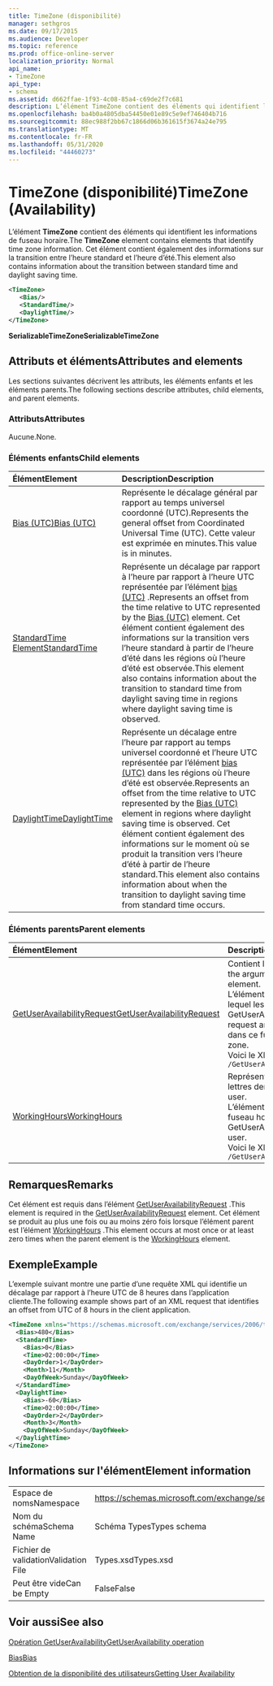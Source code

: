 ```yaml
---
title: TimeZone (disponibilité)
manager: sethgros
ms.date: 09/17/2015
ms.audience: Developer
ms.topic: reference
ms.prod: office-online-server
localization_priority: Normal
api_name:
- TimeZone
api_type:
- schema
ms.assetid: d662ffae-1f93-4c08-85a4-c69de2f7c681
description: L’élément TimeZone contient des éléments qui identifient les informations de fuseau horaire. Cet élément contient également des informations sur la transition entre l’heure standard et l’heure d’été.
ms.openlocfilehash: ba4b0a4805dba54450e01e89c5e9ef746404b716
ms.sourcegitcommit: 88ec988f2bb67c1866d06b361615f3674a24e795
ms.translationtype: MT
ms.contentlocale: fr-FR
ms.lasthandoff: 05/31/2020
ms.locfileid: "44460273"
---
```

# <a name="timezone-availability"></a><span data-ttu-id="f0fa5-104">TimeZone (disponibilité)</span><span class="sxs-lookup"><span data-stu-id="f0fa5-104">TimeZone (Availability)</span></span>

<span data-ttu-id="f0fa5-105">L’élément **TimeZone** contient des éléments qui identifient les informations de fuseau horaire.</span><span class="sxs-lookup"><span data-stu-id="f0fa5-105">The **TimeZone** element contains elements that identify time zone information.</span></span> <span data-ttu-id="f0fa5-106">Cet élément contient également des informations sur la transition entre l’heure standard et l’heure d’été.</span><span class="sxs-lookup"><span data-stu-id="f0fa5-106">This element also contains information about the transition between standard time and daylight saving time.</span></span> 
  
```xml
<TimeZone>
   <Bias/>
   <StandardTime/>
   <DaylightTime/>
</TimeZone>
```

 <span data-ttu-id="f0fa5-107">**SerializableTimeZone**</span><span class="sxs-lookup"><span data-stu-id="f0fa5-107">**SerializableTimeZone**</span></span>
## <a name="attributes-and-elements"></a><span data-ttu-id="f0fa5-108">Attributs et éléments</span><span class="sxs-lookup"><span data-stu-id="f0fa5-108">Attributes and elements</span></span>

<span data-ttu-id="f0fa5-109">Les sections suivantes décrivent les attributs, les éléments enfants et les éléments parents.</span><span class="sxs-lookup"><span data-stu-id="f0fa5-109">The following sections describe attributes, child elements, and parent elements.</span></span>
  
### <a name="attributes"></a><span data-ttu-id="f0fa5-110">Attributs</span><span class="sxs-lookup"><span data-stu-id="f0fa5-110">Attributes</span></span>

<span data-ttu-id="f0fa5-111">Aucune.</span><span class="sxs-lookup"><span data-stu-id="f0fa5-111">None.</span></span>
  
### <a name="child-elements"></a><span data-ttu-id="f0fa5-112">Éléments enfants</span><span class="sxs-lookup"><span data-stu-id="f0fa5-112">Child elements</span></span>

|<span data-ttu-id="f0fa5-113">**Élément**</span><span class="sxs-lookup"><span data-stu-id="f0fa5-113">**Element**</span></span>|<span data-ttu-id="f0fa5-114">**Description**</span><span class="sxs-lookup"><span data-stu-id="f0fa5-114">**Description**</span></span>|
|:-----|:-----|
|[<span data-ttu-id="f0fa5-115">Bias (UTC)</span><span class="sxs-lookup"><span data-stu-id="f0fa5-115">Bias (UTC)</span></span>](bias-utc.md) <br/> |<span data-ttu-id="f0fa5-116">Représente le décalage général par rapport au temps universel coordonné (UTC).</span><span class="sxs-lookup"><span data-stu-id="f0fa5-116">Represents the general offset from Coordinated Universal Time (UTC).</span></span> <span data-ttu-id="f0fa5-117">Cette valeur est exprimée en minutes.</span><span class="sxs-lookup"><span data-stu-id="f0fa5-117">This value is in minutes.</span></span>  <br/> |
|[<span data-ttu-id="f0fa5-118">StandardTime Element</span><span class="sxs-lookup"><span data-stu-id="f0fa5-118">StandardTime</span></span>](standardtime.md) <br/> |<span data-ttu-id="f0fa5-119">Représente un décalage par rapport à l’heure par rapport à l’heure UTC représentée par l’élément [bias (UTC)](bias-utc.md) .</span><span class="sxs-lookup"><span data-stu-id="f0fa5-119">Represents an offset from the time relative to UTC represented by the [Bias (UTC)](bias-utc.md) element.</span></span> <span data-ttu-id="f0fa5-120">Cet élément contient également des informations sur la transition vers l’heure standard à partir de l’heure d’été dans les régions où l’heure d’été est observée.</span><span class="sxs-lookup"><span data-stu-id="f0fa5-120">This element also contains information about the transition to standard time from daylight saving time in regions where daylight saving time is observed.</span></span>  <br/> |
|[<span data-ttu-id="f0fa5-121">DaylightTime</span><span class="sxs-lookup"><span data-stu-id="f0fa5-121">DaylightTime</span></span>](daylighttime.md) <br/> |<span data-ttu-id="f0fa5-122">Représente un décalage entre l’heure par rapport au temps universel coordonné et l’heure UTC représentée par l’élément [bias (UTC)](bias-utc.md) dans les régions où l’heure d’été est observée.</span><span class="sxs-lookup"><span data-stu-id="f0fa5-122">Represents an offset from the time relative to UTC represented by the [Bias (UTC)](bias-utc.md) element in regions where daylight saving time is observed.</span></span> <span data-ttu-id="f0fa5-123">Cet élément contient également des informations sur le moment où se produit la transition vers l’heure d’été à partir de l’heure standard.</span><span class="sxs-lookup"><span data-stu-id="f0fa5-123">This element also contains information about when the transition to daylight saving time from standard time occurs.</span></span>  <br/> |
   
### <a name="parent-elements"></a><span data-ttu-id="f0fa5-124">Éléments parents</span><span class="sxs-lookup"><span data-stu-id="f0fa5-124">Parent elements</span></span>

|<span data-ttu-id="f0fa5-125">**Élément**</span><span class="sxs-lookup"><span data-stu-id="f0fa5-125">**Element**</span></span>|<span data-ttu-id="f0fa5-126">**Description**</span><span class="sxs-lookup"><span data-stu-id="f0fa5-126">**Description**</span></span>|
|:-----|:-----|
|[<span data-ttu-id="f0fa5-127">GetUserAvailabilityRequest</span><span class="sxs-lookup"><span data-stu-id="f0fa5-127">GetUserAvailabilityRequest</span></span>](getuseravailabilityrequest.md) <br/> |<span data-ttu-id="f0fa5-128">Contient les arguments utilisés pour obtenir les informations de disponibilité de l’utilisateur.</span><span class="sxs-lookup"><span data-stu-id="f0fa5-128">Contains the arguments used to obtain user availability information.</span></span> <span data-ttu-id="f0fa5-129">Il s’agit d’un élément racine.</span><span class="sxs-lookup"><span data-stu-id="f0fa5-129">This is a root element.</span></span>  <br/> <span data-ttu-id="f0fa5-130">L’élément **TimeZone** dans le message GetUserAvailabilityRequest représente le fuseau horaire dans lequel les valeurs DateTime de la demande sont spécifiées.</span><span class="sxs-lookup"><span data-stu-id="f0fa5-130">The **TimeZone** element in the GetUserAvailabilityRequest message represents the time zone in which the DateTime values in the request are specified.</span></span> <span data-ttu-id="f0fa5-131">Les valeurs DateTime renvoyées par le service de disponibilité sont également dans ce fuseau horaire.</span><span class="sxs-lookup"><span data-stu-id="f0fa5-131">The DateTime values returned by the Availability service are also in this time zone.</span></span>  <br/> <span data-ttu-id="f0fa5-132">Voici le XPath de cet élément :</span><span class="sxs-lookup"><span data-stu-id="f0fa5-132">The following is the XPath to this element:</span></span>  <br/>  `/GetUserAvailabilityRequest` <br/> |
|[<span data-ttu-id="f0fa5-133">WorkingHours</span><span class="sxs-lookup"><span data-stu-id="f0fa5-133">WorkingHours</span></span>](workinghours-ex15websvcsotherref.md) <br/> |<span data-ttu-id="f0fa5-134">Représente les paramètres de fuseau horaire et les heures de travail de l’utilisateur de boîte aux lettres demandé.</span><span class="sxs-lookup"><span data-stu-id="f0fa5-134">Represents the time zone settings and working hours for the requested mailbox user.</span></span>  <br/> <span data-ttu-id="f0fa5-135">L’élément **TimeZone** dans le message GetUserAvailabilityResponse représente les paramètres de fuseau horaire de l’utilisateur de boîte aux lettres demandé.</span><span class="sxs-lookup"><span data-stu-id="f0fa5-135">The **TimeZone** element in the GetUserAvailabilityResponse message represents the time zone settings of the requested mailbox user.</span></span>  <br/> <span data-ttu-id="f0fa5-136">Voici le XPath de cet élément :</span><span class="sxs-lookup"><span data-stu-id="f0fa5-136">The following is the XPath to this element:</span></span>  <br/>  `/GetUserAvailabilityResponse/FreeBusyResponseArray/FreeBusyResponse/FreeBusyView/WorkingHours` <br/> |
   
## <a name="remarks"></a><span data-ttu-id="f0fa5-137">Remarques</span><span class="sxs-lookup"><span data-stu-id="f0fa5-137">Remarks</span></span>

<span data-ttu-id="f0fa5-138">Cet élément est requis dans l’élément [GetUserAvailabilityRequest](getuseravailabilityrequest.md) .</span><span class="sxs-lookup"><span data-stu-id="f0fa5-138">This element is required in the [GetUserAvailabilityRequest](getuseravailabilityrequest.md) element.</span></span> <span data-ttu-id="f0fa5-139">Cet élément se produit au plus une fois ou au moins zéro fois lorsque l’élément parent est l’élément [WorkingHours](workinghours-ex15websvcsotherref.md) .</span><span class="sxs-lookup"><span data-stu-id="f0fa5-139">This element occurs at most once or at least zero times when the parent element is the [WorkingHours](workinghours-ex15websvcsotherref.md) element.</span></span> 
  
## <a name="example"></a><span data-ttu-id="f0fa5-140">Exemple</span><span class="sxs-lookup"><span data-stu-id="f0fa5-140">Example</span></span>

<span data-ttu-id="f0fa5-141">L’exemple suivant montre une partie d’une requête XML qui identifie un décalage par rapport à l’heure UTC de 8 heures dans l’application cliente.</span><span class="sxs-lookup"><span data-stu-id="f0fa5-141">The following example shows part of an XML request that identifies an offset from UTC of 8 hours in the client application.</span></span>
  
```XML
<TimeZone xmlns="https://schemas.microsoft.com/exchange/services/2006/types">
  <Bias>480</Bias>
  <StandardTime>
    <Bias>0</Bias>
    <Time>02:00:00</Time>
    <DayOrder>1</DayOrder>
    <Month>11</Month>
    <DayOfWeek>Sunday</DayOfWeek>
  </StandardTime>
  <DaylightTime>
    <Bias>-60</Bias>
    <Time>02:00:00</Time>
    <DayOrder>2</DayOrder>
    <Month>3</Month>
    <DayOfWeek>Sunday</DayOfWeek>
  </DaylightTime>
</TimeZone>
```

## <a name="element-information"></a><span data-ttu-id="f0fa5-142">Informations sur l'élément</span><span class="sxs-lookup"><span data-stu-id="f0fa5-142">Element information</span></span>

|||
|:-----|:-----|
|<span data-ttu-id="f0fa5-143">Espace de noms</span><span class="sxs-lookup"><span data-stu-id="f0fa5-143">Namespace</span></span>  <br/> |https://schemas.microsoft.com/exchange/services/2006/types  <br/> |
|<span data-ttu-id="f0fa5-144">Nom du schéma</span><span class="sxs-lookup"><span data-stu-id="f0fa5-144">Schema Name</span></span>  <br/> |<span data-ttu-id="f0fa5-145">Schéma Types</span><span class="sxs-lookup"><span data-stu-id="f0fa5-145">Types schema</span></span>  <br/> |
|<span data-ttu-id="f0fa5-146">Fichier de validation</span><span class="sxs-lookup"><span data-stu-id="f0fa5-146">Validation File</span></span>  <br/> |<span data-ttu-id="f0fa5-147">Types.xsd</span><span class="sxs-lookup"><span data-stu-id="f0fa5-147">Types.xsd</span></span>  <br/> |
|<span data-ttu-id="f0fa5-148">Peut être vide</span><span class="sxs-lookup"><span data-stu-id="f0fa5-148">Can be Empty</span></span>  <br/> |<span data-ttu-id="f0fa5-149">False</span><span class="sxs-lookup"><span data-stu-id="f0fa5-149">False</span></span>  <br/> |
   
## <a name="see-also"></a><span data-ttu-id="f0fa5-150">Voir aussi</span><span class="sxs-lookup"><span data-stu-id="f0fa5-150">See also</span></span>



[<span data-ttu-id="f0fa5-151">Opération GetUserAvailability</span><span class="sxs-lookup"><span data-stu-id="f0fa5-151">GetUserAvailability operation</span></span>](getuseravailability-operation.md)
  
[<span data-ttu-id="f0fa5-152">Bias</span><span class="sxs-lookup"><span data-stu-id="f0fa5-152">Bias</span></span>](bias.md)


[<span data-ttu-id="f0fa5-153">Obtention de la disponibilité des utilisateurs</span><span class="sxs-lookup"><span data-stu-id="f0fa5-153">Getting User Availability</span></span>](https://msdn.microsoft.com/library/d4133fcb-9b0f-4e6b-aadf-a389da83516a%28Office.15%29.aspx)

